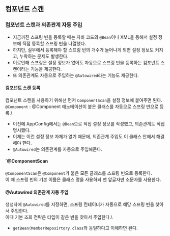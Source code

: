 ## 컴포넌트 스캔
### 컴포넌트 스캔과 의존관계 자동 주입
* 지금까진 스프링 빈을 등록할 때는 자바 코드의 `@Bean`이나 XML을 통해서 설정 정보에 직접 등록할 스프링 빈을 나열했다.
* 하지만, 실무에서 등록해야 할 스프링 빈의 개수가 늘어나게 되면 설정 정보도 커지고, 누락하는 문제도 발생한다.
* 이로인해 스프링은 설정 정보가 없어도 자동으로 스프링 빈을 등록하는 컴포넌트 스캔이라는 기능을 제공한다.
* 또 의존관계도 자동으로 주입하는 `@Autowired`라는 기능도 제공한다.

#### 컴포넌트 스캔 등록
컴포넌트 스캔을 사용하기 위해선 먼저 `ComponentScan`을 설정 정보에 붙여주면 된다.\
`@Component` : @Component 애노테이션이 붙은 클래스를 자동으로 스프링 빈으로 등록.\
 
 
* 이전에 AppConfig에서는 `@Bean`으로 직접 설정 정보를 작성했고, 의존관계도 직접 명시했다.
* 이제는 이런 설정 정보 자체가 없기 때문에, 의존관계 주입도 이 클래스 안에서 해결해야 한다.
* `@Autowired`는 의존관계를 자동으로 주입해준다.

#### `@ComponentScan
`@ComponentScan`은 `@Component`가 붙은 모든 클래스를 스프링 빈으로 등록한다.\
이 때 스프링 빈의 기본 이름은 클래스 명을 사용하되 맨 앞글자만 소문자를 사용한다.
#### @Autowired 의존관계 자동 주입
생성자에 `@Autowired`를 지정하면, 스프링 컨테이너가 자동으로 해당 스프링 빈을 찾아서 주입한다.\
이때 기본 조회 전략은 타입이 같은 빈을 찾아서 주입한다.\
* `getBean(MemberReposirtory.class`와 동일하다고 이해하면 된다.

